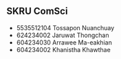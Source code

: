 ## SKRU ComSci

- 5535512104 Tossapon Nuanchuay
- 624234002 Jaruwat Thongchan
- 604234030 Arrawee Ma-eakhian
- 604234002 Khanistha Khawthae